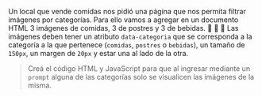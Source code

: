 Un local que vende comidas nos pidió una página que nos permita filtrar imágenes por categorías.
Para ello vamos a agregar en un documento HTML 3 imágenes de comidas, 3 de postres y 3 de bebidas. :taco: :pancakes: :cup_with_straw:
Las imágenes deben tener un atributo `data-categoria` que se corresponda a la categoría a la que pertenece (`comidas`, `postres` o `bebidas`), un tamaño de `150px`, un margen de `20px` y estar una al lado de la otra.

> Creá el código HTML y JavaScript para que al ingresar mediante un `prompt` alguna de las categorías solo se visualicen las imágenes de la misma.
